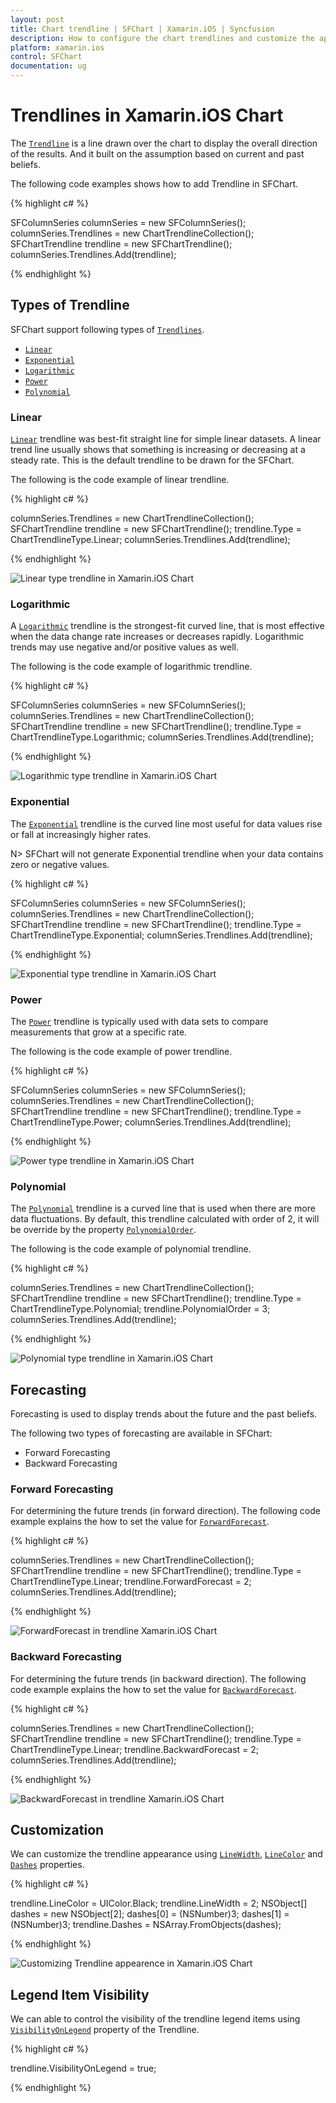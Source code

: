 ```yaml
---
layout: post
title: Chart trendline | SFChart | Xamarin.iOS | Syncfusion
description: How to configure the chart trendlines and customize the appearance of the trendlines in Xamarin.iOS Chart.
platform: xamarin.ios
control: SFChart
documentation: ug
---
```


# Trendlines in Xamarin.iOS Chart

The [`Trendline`](https://help.syncfusion.com/cr/xamarin-ios/Syncfusion.SfChart.iOS.SFChartTrendline.html) is a line drawn over the chart to display the overall direction of the results. And it built on the assumption based on current and past beliefs. 

The following code examples shows how to add Trendline in SFChart.

{% highlight c# %} 

SFColumnSeries columnSeries = new SFColumnSeries();
columnSeries.Trendlines = new ChartTrendlineCollection();
SFChartTrendline trendline = new SFChartTrendline();
columnSeries.Trendlines.Add(trendline);

{% endhighlight %}

## Types of Trendline

SFChart support following types of [`Trendlines`](https://help.syncfusion.com/cr/xamarin-ios/Syncfusion.SfChart.iOS.SFChartTrendline.html).

* [`Linear`](https://help.syncfusion.com/xamarin-ios/sfchart/trendline#linear)
* [`Exponential`](https://help.syncfusion.com/xamarin-ios/sfchart/trendline#exponential)
* [`Logarithmic`](https://help.syncfusion.com/xamarin-ios/sfchart/trendline#logarithmic)
* [`Power`](https://help.syncfusion.com/xamarin-ios/sfchart/trendline#power)
* [`Polynomial`](https://help.syncfusion.com/xamarin-ios/sfchart/trendline#polynomial)


### Linear

[`Linear`](https://help.syncfusion.com/cr/xamarin-ios/Syncfusion.SfChart.iOS.SFTrendlineType.html#Syncfusion_SfChart_iOS_SFTrendlineType_Linear) trendline was best-fit straight line for simple linear datasets. A linear trend line usually shows that something is increasing or decreasing at a steady rate. This is the default trendline to be drawn for the SFChart.

The following is the code example of linear trendline.

{% highlight c# %}

columnSeries.Trendlines = new ChartTrendlineCollection();
SFChartTrendline trendline = new SFChartTrendline();
trendline.Type = ChartTrendlineType.Linear;
columnSeries.Trendlines.Add(trendline);

{% endhighlight %}

![Linear type trendline in Xamarin.iOS Chart](trendline_images/trendline_linear.png)

### Logarithmic

A [`Logarithmic`](https://help.syncfusion.com/cr/xamarin-ios/Syncfusion.SfChart.iOS.SFTrendlineType.html#Syncfusion_SfChart_iOS_SFTrendlineType_Logarithmic) trendline is the strongest-fit curved line, that is most effective when the data change rate increases or decreases rapidly. Logarithmic trends may use negative and/or positive values as well. 

The following is the code example of logarithmic trendline.

{% highlight c# %}

SFColumnSeries columnSeries = new SFColumnSeries();
columnSeries.Trendlines = new ChartTrendlineCollection();
SFChartTrendline trendline = new SFChartTrendline();
trendline.Type = ChartTrendlineType.Logarithmic;
columnSeries.Trendlines.Add(trendline);

{% endhighlight %}

![Logarithmic type trendline in Xamarin.iOS Chart](trendline_images/trendline_Logarithmic.png)

### Exponential

The [`Exponential`](https://help.syncfusion.com/cr/xamarin-ios/Syncfusion.SfChart.iOS.SFTrendlineType.html#Syncfusion_SfChart_iOS_SFTrendlineType_Exponential) trendline is the curved line most useful for data values rise or fall at increasingly higher rates.

N> SFChart will not generate Exponential trendline when your data contains zero or negative values. 

{% highlight c# %}

SFColumnSeries columnSeries = new SFColumnSeries();
columnSeries.Trendlines = new ChartTrendlineCollection();
SFChartTrendline trendline = new SFChartTrendline();
trendline.Type = ChartTrendlineType.Exponential;
columnSeries.Trendlines.Add(trendline);

{% endhighlight %}

![Exponential type trendline in Xamarin.iOS Chart](trendline_images/trendline_Exponential.png)

### Power

The [`Power`](https://help.syncfusion.com/cr/xamarin-ios/Syncfusion.SfChart.iOS.SFTrendlineType.html#Syncfusion_SfChart_iOS_SFTrendlineType_Power) trendline is typically used with data sets to compare measurements that grow at a specific rate.

The following is the code example of power trendline.

{% highlight c# %}

SFColumnSeries columnSeries = new SFColumnSeries();
columnSeries.Trendlines = new ChartTrendlineCollection();
SFChartTrendline trendline = new SFChartTrendline();
trendline.Type = ChartTrendlineType.Power;
columnSeries.Trendlines.Add(trendline);

{% endhighlight %}

![Power type trendline in Xamarin.iOS Chart](trendline_images/trendline_Power.png)

### Polynomial

The [`Polynomial`](https://help.syncfusion.com/cr/xamarin-ios/Syncfusion.SfChart.iOS.SFTrendlineType.html#Syncfusion_SfChart_iOS_SFTrendlineType_Polynomial) trendline is a curved line that is used when there are more data fluctuations. By default, this trendline calculated with order of 2, it will be override by the property [`PolynomialOrder`](https://help.syncfusion.com/cr/xamarin-ios/Syncfusion.SfChart.iOS.SFChartTrendline.html#Syncfusion_SfChart_iOS_SFChartTrendline_PolynomialOrder).

The following is the code example of polynomial trendline.

{% highlight c# %}

columnSeries.Trendlines = new ChartTrendlineCollection();
SFChartTrendline trendline = new SFChartTrendline();
trendline.Type = ChartTrendlineType.Polynomial;
trendline.PolynomialOrder = 3;
columnSeries.Trendlines.Add(trendline);

{% endhighlight %}

![Polynomial type trendline in Xamarin.iOS Chart](trendline_images/trendline_Polynomial.png)

## Forecasting

Forecasting is used to display trends about the future and the past beliefs.

The following two types of forecasting are available in SFChart:

* Forward Forecasting
* Backward Forecasting

### Forward Forecasting

For determining the future trends (in forward direction). The 
following code example explains the how to set the value for [`ForwardForecast`](https://help.syncfusion.com/cr/xamarin-ios/Syncfusion.SfChart.iOS.SFChartTrendline.html#Syncfusion_SfChart_iOS_SFChartTrendline_ForwardForecast).

{% highlight c# %}

columnSeries.Trendlines = new ChartTrendlineCollection();
SFChartTrendline trendline = new SFChartTrendline();
trendline.Type = ChartTrendlineType.Linear;
trendline.ForwardForecast = 2;
columnSeries.Trendlines.Add(trendline);

{% endhighlight %}

![ForwardForecast in trendline Xamarin.iOS Chart](trendline_images/trendline_Forward.png)

### Backward Forecasting

For determining the future trends (in backward direction). The following code example explains the how to set the value for [`BackwardForecast`](https://help.syncfusion.com/cr/xamarin-ios/Syncfusion.SfChart.iOS.SFChartTrendline.html#Syncfusion_SfChart_iOS_SFChartTrendline_BackwardForecast).

{% highlight c# %}

columnSeries.Trendlines = new ChartTrendlineCollection();
SFChartTrendline trendline = new SFChartTrendline();
trendline.Type = ChartTrendlineType.Linear;
trendline.BackwardForecast = 2;
columnSeries.Trendlines.Add(trendline);

{% endhighlight %}

![BackwardForecast in trendline Xamarin.iOS Chart](trendline_images/trendline_Backward.png)

## Customization

We can customize the trendline appearance using [`LineWidth`](https://help.syncfusion.com/cr/xamarin-ios/Syncfusion.SfChart.iOS.SFChartTrendline.html#Syncfusion_SfChart_iOS_SFChartTrendline_LineWidth), [`LineColor`](https://help.syncfusion.com/cr/xamarin-ios/Syncfusion.SfChart.iOS.SFChartTrendline.html#Syncfusion_SfChart_iOS_SFChartTrendline_LineColor) and [`Dashes`](https://help.syncfusion.com/cr/xamarin-ios/Syncfusion.SfChart.iOS.SFChartTrendline.html#Syncfusion_SfChart_iOS_SFChartTrendline_Dashes) properties. 

{% highlight c# %}

trendline.LineColor = UIColor.Black;
trendline.LineWidth = 2;
NSObject[] dashes = new NSObject[2];
dashes[0] = (NSNumber)3;
dashes[1] = (NSNumber)3;
trendline.Dashes = NSArray.FromObjects(dashes);

{% endhighlight %}

![Customizing Trendline appearence in Xamarin.iOS Chart](trendline_images/trendline_customizing.png)

## Legend Item Visibility

We can able to control the visibility of the trendline legend items using [`VisibilityOnLegend`](https://help.syncfusion.com/cr/xamarin-ios/Syncfusion.SfChart.iOS.SFChartTrendline.html#Syncfusion_SfChart_iOS_SFChartTrendline_VisibilityOnLegend) property of the Trendline.

{% highlight c# %}

trendline.VisibilityOnLegend = true;

{% endhighlight %}
